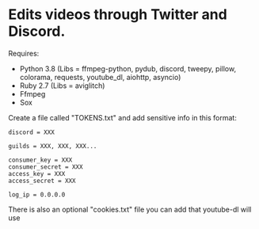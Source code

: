# Edits videos through Twitter and Discord.

Requires:
 - Python 3.8 (Libs = ffmpeg-python, pydub, discord, tweepy, pillow, colorama, requests, youtube_dl, aiohttp, asyncio)
 - Ruby 2.7 (Libs = aviglitch)
 - Ffmpeg
 - Sox

Create a file called "TOKENS.txt" and add sensitive info in this format:
```
discord = XXX

guilds = XXX, XXX, XXX...

consumer_key = XXX
consumer_secret = XXX
access_key = XXX
access_secret = XXX

log_ip = 0.0.0.0
```

There is also an optional "cookies.txt" file you can add that youtube-dl will use
